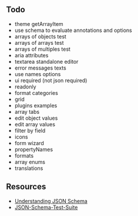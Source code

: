 ## Todo

- theme getArrayItem 
- use schema to evaluate annotations and options
- arrays of objects test
- arrays of arrays test
- arrays of multiples test
- aria attributes
- textarea standalone editor
- error messages texts
- use names options
- ui required (not json required)
- readonly
- format categories
- grid
- plugins examples
- array tabs
- edit object values
- edit array values
- filter by field
- icons
- form wizard
- propertyNames
- formats
- array enums
- translations

## Resources
* [Understanding JSON Schema](http://json-schema.org/understanding-json-schema/index.html)
* [JSON-Schema-Test-Suite](https://github.com/json-schema-org/JSON-Schema-Test-Suite)
